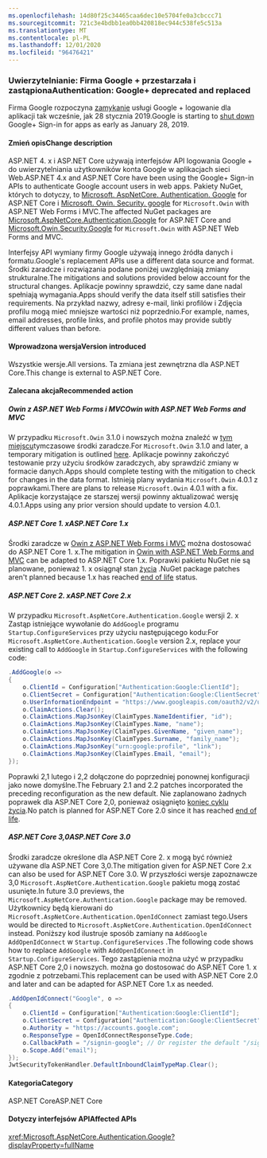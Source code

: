 ```yaml
---
ms.openlocfilehash: 14d80f25c34465caa6dec10e5704fe0a3cbccc71
ms.sourcegitcommit: 721c3e4bdbb1ea0bb420818ec944c538fe5c513a
ms.translationtype: MT
ms.contentlocale: pl-PL
ms.lasthandoff: 12/01/2020
ms.locfileid: "96476421"
---
```

### <a name="authentication-google-deprecated-and-replaced"></a><span data-ttu-id="9b0b4-101">Uwierzytelnianie: Firma Google + przestarzała i zastąpiona</span><span class="sxs-lookup"><span data-stu-id="9b0b4-101">Authentication: Google+ deprecated and replaced</span></span>

<span data-ttu-id="9b0b4-102">Firma Google rozpoczyna [zamykanie](https://developers.google.com/+/api-shutdown) usługi Google + logowanie dla aplikacji tak wcześnie, jak 28 stycznia 2019.</span><span class="sxs-lookup"><span data-stu-id="9b0b4-102">Google is starting to [shut down](https://developers.google.com/+/api-shutdown) Google+ Sign-in for apps as early as January 28, 2019.</span></span>

#### <a name="change-description"></a><span data-ttu-id="9b0b4-103">Zmień opis</span><span class="sxs-lookup"><span data-stu-id="9b0b4-103">Change description</span></span>

<span data-ttu-id="9b0b4-104">ASP.NET 4. x i ASP.NET Core używają interfejsów API logowania Google + do uwierzytelniania użytkowników konta Google w aplikacjach sieci Web.</span><span class="sxs-lookup"><span data-stu-id="9b0b4-104">ASP.NET 4.x and ASP.NET Core have been using the Google+ Sign-in APIs to authenticate Google account users in web apps.</span></span> <span data-ttu-id="9b0b4-105">Pakiety NuGet, których to dotyczy, to [Microsoft. AspNetCore. Authentication. Google](https://www.nuget.org/packages/Microsoft.AspNetCore.Authentication.Google/) for ASP.NET Core i [Microsoft. Owin. Security. google](https://www.nuget.org/packages/Microsoft.Owin.Security.Google/) for `Microsoft.Owin` with ASP.NET Web Forms i MVC.</span><span class="sxs-lookup"><span data-stu-id="9b0b4-105">The affected NuGet packages are [Microsoft.AspNetCore.Authentication.Google](https://www.nuget.org/packages/Microsoft.AspNetCore.Authentication.Google/) for ASP.NET Core and [Microsoft.Owin.Security.Google](https://www.nuget.org/packages/Microsoft.Owin.Security.Google/) for `Microsoft.Owin` with ASP.NET Web Forms and MVC.</span></span>

<span data-ttu-id="9b0b4-106">Interfejsy API wymiany firmy Google używają innego źródła danych i formatu.</span><span class="sxs-lookup"><span data-stu-id="9b0b4-106">Google's replacement APIs use a different data source and format.</span></span> <span data-ttu-id="9b0b4-107">Środki zaradcze i rozwiązania podane poniżej uwzględniają zmiany strukturalne.</span><span class="sxs-lookup"><span data-stu-id="9b0b4-107">The mitigations and solutions provided below account for the structural changes.</span></span> <span data-ttu-id="9b0b4-108">Aplikacje powinny sprawdzić, czy same dane nadal spełniają wymagania.</span><span class="sxs-lookup"><span data-stu-id="9b0b4-108">Apps should verify the data itself still satisfies their requirements.</span></span> <span data-ttu-id="9b0b4-109">Na przykład nazwy, adresy e-mail, linki profilów i Zdjęcia profilu mogą mieć mniejsze wartości niż poprzednio.</span><span class="sxs-lookup"><span data-stu-id="9b0b4-109">For example, names, email addresses, profile links, and profile photos may provide subtly different values than before.</span></span>

#### <a name="version-introduced"></a><span data-ttu-id="9b0b4-110">Wprowadzona wersja</span><span class="sxs-lookup"><span data-stu-id="9b0b4-110">Version introduced</span></span>

<span data-ttu-id="9b0b4-111">Wszystkie wersje.</span><span class="sxs-lookup"><span data-stu-id="9b0b4-111">All versions.</span></span> <span data-ttu-id="9b0b4-112">Ta zmiana jest zewnętrzna dla ASP.NET Core.</span><span class="sxs-lookup"><span data-stu-id="9b0b4-112">This change is external to ASP.NET Core.</span></span>

#### <a name="recommended-action"></a><span data-ttu-id="9b0b4-113">Zalecana akcja</span><span class="sxs-lookup"><span data-stu-id="9b0b4-113">Recommended action</span></span>

##### <a name="owin-with-aspnet-web-forms-and-mvc"></a><span data-ttu-id="9b0b4-114">Owin z ASP.NET Web Forms i MVC</span><span class="sxs-lookup"><span data-stu-id="9b0b4-114">Owin with ASP.NET Web Forms and MVC</span></span>

<span data-ttu-id="9b0b4-115">W przypadku `Microsoft.Owin` 3.1.0 i nowszych można znaleźć w [tym miejscu](https://github.com/aspnet/AspNetKatana/issues/251#issuecomment-449587635)tymczasowe środki zaradcze.</span><span class="sxs-lookup"><span data-stu-id="9b0b4-115">For `Microsoft.Owin` 3.1.0 and later, a temporary mitigation is outlined [here](https://github.com/aspnet/AspNetKatana/issues/251#issuecomment-449587635).</span></span> <span data-ttu-id="9b0b4-116">Aplikacje powinny zakończyć testowanie przy użyciu środków zaradczych, aby sprawdzić zmiany w formacie danych.</span><span class="sxs-lookup"><span data-stu-id="9b0b4-116">Apps should complete testing with the mitigation to check for changes in the data format.</span></span> <span data-ttu-id="9b0b4-117">Istnieją plany wydania `Microsoft.Owin` 4.0.1 z poprawkami.</span><span class="sxs-lookup"><span data-stu-id="9b0b4-117">There are plans to release `Microsoft.Owin` 4.0.1 with a fix.</span></span> <span data-ttu-id="9b0b4-118">Aplikacje korzystające ze starszej wersji powinny aktualizować wersję 4.0.1.</span><span class="sxs-lookup"><span data-stu-id="9b0b4-118">Apps using any prior version should update to version 4.0.1.</span></span>

##### <a name="aspnet-core-1x"></a><span data-ttu-id="9b0b4-119">ASP.NET Core 1. x</span><span class="sxs-lookup"><span data-stu-id="9b0b4-119">ASP.NET Core 1.x</span></span>

<span data-ttu-id="9b0b4-120">Środki zaradcze w [Owin z ASP.NET Web Forms i MVC](#owin-with-aspnet-web-forms-and-mvc) można dostosować do ASP.NET Core 1. x.</span><span class="sxs-lookup"><span data-stu-id="9b0b4-120">The mitigation in [Owin with ASP.NET Web Forms and MVC](#owin-with-aspnet-web-forms-and-mvc) can be adapted to ASP.NET Core 1.x.</span></span> <span data-ttu-id="9b0b4-121">Poprawki pakietu NuGet nie są planowane, ponieważ 1. x osiągnął stan [życia](https://dotnet.microsoft.com/platform/support-policy) .</span><span class="sxs-lookup"><span data-stu-id="9b0b4-121">NuGet package patches aren't planned because 1.x has reached [end of life](https://dotnet.microsoft.com/platform/support-policy) status.</span></span>

##### <a name="aspnet-core-2x"></a><span data-ttu-id="9b0b4-122">ASP.NET Core 2. x</span><span class="sxs-lookup"><span data-stu-id="9b0b4-122">ASP.NET Core 2.x</span></span>

<span data-ttu-id="9b0b4-123">W przypadku `Microsoft.AspNetCore.Authentication.Google` wersji 2. x Zastąp istniejące wywołanie do `AddGoogle` programu `Startup.ConfigureServices` przy użyciu następującego kodu:</span><span class="sxs-lookup"><span data-stu-id="9b0b4-123">For `Microsoft.AspNetCore.Authentication.Google` version 2.x, replace your existing call to `AddGoogle` in `Startup.ConfigureServices` with the following code:</span></span>

```csharp
.AddGoogle(o =>
{
    o.ClientId = Configuration["Authentication:Google:ClientId"];
    o.ClientSecret = Configuration["Authentication:Google:ClientSecret"];
    o.UserInformationEndpoint = "https://www.googleapis.com/oauth2/v2/userinfo";
    o.ClaimActions.Clear();
    o.ClaimActions.MapJsonKey(ClaimTypes.NameIdentifier, "id");
    o.ClaimActions.MapJsonKey(ClaimTypes.Name, "name");
    o.ClaimActions.MapJsonKey(ClaimTypes.GivenName, "given_name");
    o.ClaimActions.MapJsonKey(ClaimTypes.Surname, "family_name");
    o.ClaimActions.MapJsonKey("urn:google:profile", "link");
    o.ClaimActions.MapJsonKey(ClaimTypes.Email, "email");
});
```

<span data-ttu-id="9b0b4-124">Poprawki 2,1 lutego i 2,2 dołączone do poprzedniej ponownej konfiguracji jako nowe domyślne.</span><span class="sxs-lookup"><span data-stu-id="9b0b4-124">The February 2.1 and 2.2 patches incorporated the preceding reconfiguration as the new default.</span></span> <span data-ttu-id="9b0b4-125">Nie zaplanowano żadnych poprawek dla ASP.NET Core 2,0, ponieważ osiągnięto [koniec cyklu życia](https://dotnet.microsoft.com/platform/support-policy).</span><span class="sxs-lookup"><span data-stu-id="9b0b4-125">No patch is planned for ASP.NET Core 2.0 since it has reached [end of life](https://dotnet.microsoft.com/platform/support-policy).</span></span>

##### <a name="aspnet-core-30"></a><span data-ttu-id="9b0b4-126">ASP.NET Core 3,0</span><span class="sxs-lookup"><span data-stu-id="9b0b4-126">ASP.NET Core 3.0</span></span>

<span data-ttu-id="9b0b4-127">Środki zaradcze określone dla ASP.NET Core 2. x mogą być również używane dla ASP.NET Core 3,0.</span><span class="sxs-lookup"><span data-stu-id="9b0b4-127">The mitigation given for ASP.NET Core 2.x can also be used for ASP.NET Core 3.0.</span></span> <span data-ttu-id="9b0b4-128">W przyszłości wersje zapoznawcze 3,0 `Microsoft.AspNetCore.Authentication.Google` pakietu mogą zostać usunięte.</span><span class="sxs-lookup"><span data-stu-id="9b0b4-128">In future 3.0 previews, the `Microsoft.AspNetCore.Authentication.Google` package may be removed.</span></span> <span data-ttu-id="9b0b4-129">Użytkownicy będą kierowani do `Microsoft.AspNetCore.Authentication.OpenIdConnect` zamiast tego.</span><span class="sxs-lookup"><span data-stu-id="9b0b4-129">Users would be directed to `Microsoft.AspNetCore.Authentication.OpenIdConnect` instead.</span></span> <span data-ttu-id="9b0b4-130">Poniższy kod ilustruje sposób zamiany na `AddGoogle` `AddOpenIdConnect` w `Startup.ConfigureServices` .</span><span class="sxs-lookup"><span data-stu-id="9b0b4-130">The following code shows how to replace `AddGoogle` with `AddOpenIdConnect` in `Startup.ConfigureServices`.</span></span> <span data-ttu-id="9b0b4-131">Tego zastąpienia można użyć w przypadku ASP.NET Core 2,0 i nowszych. można go dostosować do ASP.NET Core 1. x zgodnie z potrzebami.</span><span class="sxs-lookup"><span data-stu-id="9b0b4-131">This replacement can be used with ASP.NET Core 2.0 and later and can be adapted for ASP.NET Core 1.x as needed.</span></span>

```csharp
.AddOpenIdConnect("Google", o =>
{
    o.ClientId = Configuration["Authentication:Google:ClientId"];
    o.ClientSecret = Configuration["Authentication:Google:ClientSecret"];
    o.Authority = "https://accounts.google.com";
    o.ResponseType = OpenIdConnectResponseType.Code;
    o.CallbackPath = "/signin-google"; // Or register the default "/signin-oidc"
    o.Scope.Add("email");
});
JwtSecurityTokenHandler.DefaultInboundClaimTypeMap.Clear();
```

#### <a name="category"></a><span data-ttu-id="9b0b4-132">Kategoria</span><span class="sxs-lookup"><span data-stu-id="9b0b4-132">Category</span></span>

<span data-ttu-id="9b0b4-133">ASP.NET Core</span><span class="sxs-lookup"><span data-stu-id="9b0b4-133">ASP.NET Core</span></span>

#### <a name="affected-apis"></a><span data-ttu-id="9b0b4-134">Dotyczy interfejsów API</span><span class="sxs-lookup"><span data-stu-id="9b0b4-134">Affected APIs</span></span>

<xref:Microsoft.AspNetCore.Authentication.Google?displayProperty=fullName>

<!-- 

#### Affected APIs

`N:Microsoft.AspNetCore.Authentication.Google`

-->
